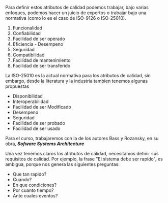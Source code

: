 Para definir estos atributos de calidad podemos trabajar, bajo varias enfoques, podemos hacer un juicio de expertos o trabajar bajo una normativa (como lo es el caso de ISO-9126 o ISO-25010).

1. Funcionalidad
2. Confiabilidad
3. Facilidad de ser operado
4. Eficiencia - Desempeno
5. Seguridad
6. Compatibilidad
7. Facilidad de mantenimiento
8. Facilidad de ser transferido

La ISO-25010 es la actual normativa para los atributos de calidad, sin embargo, desde la literatura y la industria tambien tenemos algunas propuestas

- Disponibilidad
- Interoperabilidad
- Facilidad de ser Modificado
- Desempeno
- Seguridad
- Facilidad de ser probado
- Facilidad de ser usado

Para el curso, trabajaremos con la de los autores Bass y Rozansky, en su obra, ***Sofware Systems Architecture***

Una vez tenemos claros los atributos de calidad, necesitamos definir sus requisitos de calidad. Por ejemplo, la frase "El sistema debe ser rapido", es ambigua, porque nos genera las siguientes preguntas:

- Que tan rapido?
- Cuando?
- En que condiciones?
- Por cuanto tiempo?
- Ante cuales eventos?


